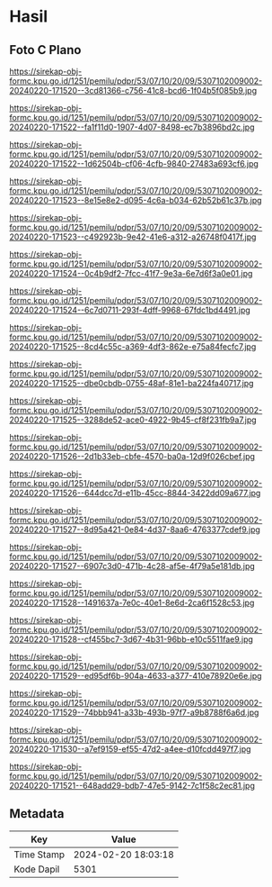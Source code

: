 # Hasil

## Foto C Plano

https://sirekap-obj-formc.kpu.go.id/1251/pemilu/pdpr/53/07/10/20/09/5307102009002-20240220-171520--3cd81366-c756-41c8-bcd6-1f04b5f085b9.jpg

https://sirekap-obj-formc.kpu.go.id/1251/pemilu/pdpr/53/07/10/20/09/5307102009002-20240220-171522--fa1f11d0-1907-4d07-8498-ec7b3896bd2c.jpg

https://sirekap-obj-formc.kpu.go.id/1251/pemilu/pdpr/53/07/10/20/09/5307102009002-20240220-171522--1d62504b-cf06-4cfb-9840-27483a693cf6.jpg

https://sirekap-obj-formc.kpu.go.id/1251/pemilu/pdpr/53/07/10/20/09/5307102009002-20240220-171523--8e15e8e2-d095-4c6a-b034-62b52b61c37b.jpg

https://sirekap-obj-formc.kpu.go.id/1251/pemilu/pdpr/53/07/10/20/09/5307102009002-20240220-171523--c492923b-9e42-41e6-a312-a26748f0417f.jpg

https://sirekap-obj-formc.kpu.go.id/1251/pemilu/pdpr/53/07/10/20/09/5307102009002-20240220-171524--0c4b9df2-7fcc-41f7-9e3a-6e7d6f3a0e01.jpg

https://sirekap-obj-formc.kpu.go.id/1251/pemilu/pdpr/53/07/10/20/09/5307102009002-20240220-171524--6c7d0711-293f-4dff-9968-67fdc1bd4491.jpg

https://sirekap-obj-formc.kpu.go.id/1251/pemilu/pdpr/53/07/10/20/09/5307102009002-20240220-171525--8cd4c55c-a369-4df3-862e-e75a84fecfc7.jpg

https://sirekap-obj-formc.kpu.go.id/1251/pemilu/pdpr/53/07/10/20/09/5307102009002-20240220-171525--dbe0cbdb-0755-48af-81e1-ba224fa40717.jpg

https://sirekap-obj-formc.kpu.go.id/1251/pemilu/pdpr/53/07/10/20/09/5307102009002-20240220-171525--3288de52-ace0-4922-9b45-cf8f231fb9a7.jpg

https://sirekap-obj-formc.kpu.go.id/1251/pemilu/pdpr/53/07/10/20/09/5307102009002-20240220-171526--2d1b33eb-cbfe-4570-ba0a-12d9f026cbef.jpg

https://sirekap-obj-formc.kpu.go.id/1251/pemilu/pdpr/53/07/10/20/09/5307102009002-20240220-171526--644dcc7d-e11b-45cc-8844-3422dd09a677.jpg

https://sirekap-obj-formc.kpu.go.id/1251/pemilu/pdpr/53/07/10/20/09/5307102009002-20240220-171527--8d95a421-0e84-4d37-8aa6-4763377cdef9.jpg

https://sirekap-obj-formc.kpu.go.id/1251/pemilu/pdpr/53/07/10/20/09/5307102009002-20240220-171527--6907c3d0-471b-4c28-af5e-4f79a5e181db.jpg

https://sirekap-obj-formc.kpu.go.id/1251/pemilu/pdpr/53/07/10/20/09/5307102009002-20240220-171528--1491637a-7e0c-40e1-8e6d-2ca6f1528c53.jpg

https://sirekap-obj-formc.kpu.go.id/1251/pemilu/pdpr/53/07/10/20/09/5307102009002-20240220-171528--cf455bc7-3d67-4b31-96bb-e10c5511fae9.jpg

https://sirekap-obj-formc.kpu.go.id/1251/pemilu/pdpr/53/07/10/20/09/5307102009002-20240220-171529--ed95df6b-904a-4633-a377-410e78920e6e.jpg

https://sirekap-obj-formc.kpu.go.id/1251/pemilu/pdpr/53/07/10/20/09/5307102009002-20240220-171529--74bbb941-a33b-493b-97f7-a9b8788f6a6d.jpg

https://sirekap-obj-formc.kpu.go.id/1251/pemilu/pdpr/53/07/10/20/09/5307102009002-20240220-171530--a7ef9159-ef55-47d2-a4ee-d10fcdd497f7.jpg

https://sirekap-obj-formc.kpu.go.id/1251/pemilu/pdpr/53/07/10/20/09/5307102009002-20240220-171521--648add29-bdb7-47e5-9142-7c1f58c2ec81.jpg


## Metadata

| Key        | Value               |
| ---------- | ------------------- |
| Time Stamp | 2024-02-20 18:03:18 |
| Kode Dapil | 5301                |



